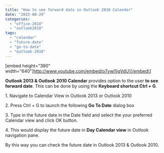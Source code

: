 ```yaml
---
title: "How to see forward date in Outlook 2010 Calendar"
date: "2015-08-29"
categories: 
  - "office-2010"
  - "outlook2010"
tags: 
  - "calendar"
  - "future-date"
  - "go-to-date"
  - "outlook-2010"
---
```


\[embed height="390" width="640"\]http://www.youtube.com/embed/p7ywI1jgVdU\[/embed\]

**Outlook 2013 & Outlook 2010 Calendar** provides option to the user **to see forward date**. This can be done by using the **Keyboard shortcut Ctrl + G**.

1\. Navigate to Calendar View in Outlook 2013 or Outlook 2010

2\. Press Ctrl + G to launch the following **Go To Date** dialog box

3\. Type in the future date in the Date field and select the your preferred Calendar view and click OK button.

4\. This would display the future date in **Day Calendar view** in Outlook navigation pane.

By this way you can check the future date in Outlook 2013 & Outlook 2010.
